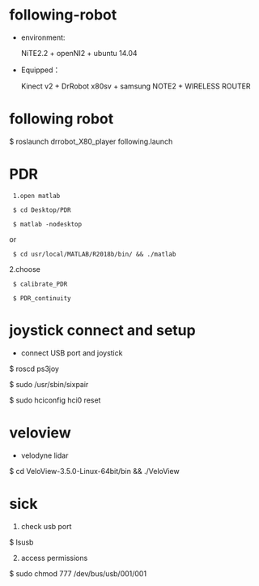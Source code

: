 # following-robot

- environment:

     NiTE2.2 + openNI2 + ubuntu 14.04

- Equipped：

     Kinect v2 + DrRobot x80sv + samsung NOTE2 + WIRELESS ROUTER

# following robot

$ roslaunch drrobot_X80_player following.launch


# PDR

     1.open matlab

     $ cd Desktop/PDR

     $ matlab -nodesktop

or

     $ cd usr/local/MATLAB/R2018b/bin/ && ./matlab

2.choose 

     $ calibrate_PDR

     $ PDR_continuity


# joystick connect and setup
- connect USB port and joystick

$ roscd ps3joy

$ sudo /usr/sbin/sixpair

$ sudo hciconfig hci0 reset



# veloview

- velodyne lidar


$ cd VeloView-3.5.0-Linux-64bit/bin && ./VeloView




# sick

1. check usb port


$ lsusb

2. access permissions


$ sudo chmod 777 /dev/bus/usb/001/001

